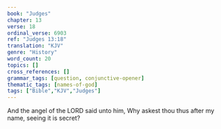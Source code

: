 ```yaml
---
book: "Judges"
chapter: 13
verse: 18
ordinal_verse: 6903
ref: "Judges 13:18"
translation: "KJV"
genre: "History"
word_count: 20
topics: []
cross_references: []
grammar_tags: [question, conjunctive-opener]
thematic_tags: [names-of-god]
tags: ["Bible","KJV","Judges"]
---
```

And the angel of the LORD said unto him, Why askest thou thus after my name, seeing it is secret?
